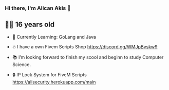 ### Hi there, I'm Alican Akis 👋



## 🙍‍♂️ 16 years old

- 🔔  Currently Learning: GoLang and Java

- 🔥  I have a own Fivem Scripts Shop https://discord.gg/WMJpBvskw9
- 📚  I’m looking forward to finish my scool and beginn to study Computer Science.
- 🔒  IP Lock System for FiveM Scripts https://alisecurity.herokuapp.com/main

